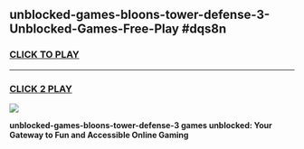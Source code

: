 
## unblocked-games-bloons-tower-defense-3-Unblocked-Games-Free-Play #dqs8n
<h3>
<a href="https://us.freeplayer.one?title=unblocked-games-bloons-tower-defense-3&ref=9M">CLICK TO PLAY</a></h3>
<hr>

<h3>
<a href="https://us.freeplayer.one?title=unblocked-games-bloons-tower-defense-3&ref=9M">CLICK 2 PLAY</a>
  
</h3>

<a href="https://us.freeplayer.one?title=unblocked-games-bloons-tower-defense-3&ref=9M"><img src="https://clearcache.store/games.png"></a>


**unblocked-games-bloons-tower-defense-3 games unblocked: Your Gateway to Fun and Accessible Online Gaming**
